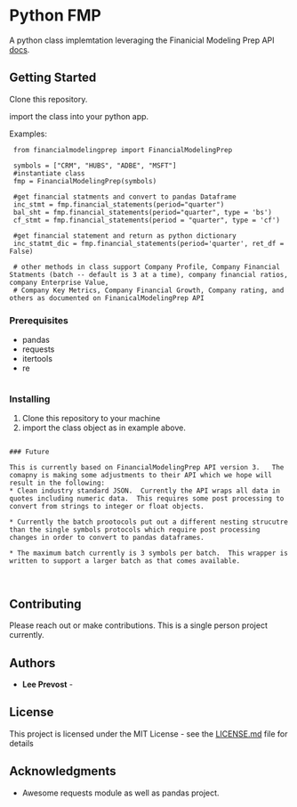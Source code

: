 # Python FMP

A python class implemtation leveraging the Finanicial Modeling Prep API [docs](https://financialmodelingprep.com/developer/docs/).

## Getting Started

Clone this repository.

import the class into your python app.

Examples:

	 from financialmodelingprep import FinancialModelingPrep

	 symbols = ["CRM", "HUBS", "ADBE", "MSFT"]
	 #instantiate class
	 fmp = FinancialModelingPrep(symbols)
	 
	 #get financial statments and convert to pandas Dataframe
	 inc_stmt = fmp.financial_statements(period="quarter")
	 bal_sht = fmp.financial_statements(period="quarter", type = 'bs')
	 cf_stmt = fmp.financial_statements(period = "quarter", type = 'cf')
	 
	 #get financial statement and return as python dictionary
	 inc_statmt_dic = fmp.financial_statements(period='quarter', ret_df = False)
	 
	 # other methods in class support Company Profile, Company Financial Statments (batch -- default is 3 at a time), company financial ratios, company Enterprise Value, 
	 # Company Key Metrics, Company Financial Growth, Company rating, and others as documented on FinanicalModelingPrep API
	 

### Prerequisites

* pandas
* requests
* itertools
* re
```
```

### Installing

   1) Clone this repository to your machine
   2) import the class object as in example above.

```

### Future

This is currently based on FinancialModelingPrep API version 3.   The comapny is making some adjustments to their API which we hope will result in the following:
* Clean industry standard JSON.  Currently the API wraps all data in quotes including numeric data.  This requires some post processing to convert from strings to integer or float objects.

* Currently the batch prootocols put out a different nesting strucutre than the single symbols protocols which require post processing changes in order to convert to pandas dataframes.

* The maximum batch currently is 3 symbols per batch.  This wrapper is written to support a larger batch as that comes available.



```


## Contributing

Please reach out or make contributions.  This is a single person project currently.


## Authors

* **Lee Prevost** - 



## License

This project is licensed under the MIT License - see the [LICENSE.md](LICENSE.md) file for details

## Acknowledgments

* Awesome requests module as well as pandas project.

